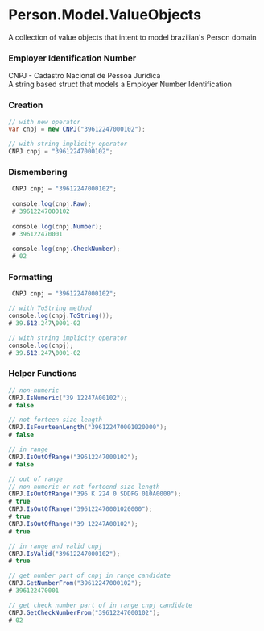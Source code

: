 # Person.Model.ValueObjects
A collection of value objects that intent to model brazilian's Person domain

### Employer Identification Number 
CNPJ - Cadastro Nacional de Pessoa Jurídica  
A string based struct that models a Employer Number Identification

### Creation
```c#
// with new operator
var cnpj = new CNPJ("39612247000102");

// with string implicity operator
CNPJ cnpj = "39612247000102";
```

### Dismembering
```c#
 CNPJ cnpj = "39612247000102";
 
 console.log(cnpj.Raw);
 # 39612247000102
 
 console.log(cnpj.Number);
 # 396122470001
 
 console.log(cnpj.CheckNumber);
 # 02
```

### Formatting
```c#
 CNPJ cnpj = "39612247000102";

// with ToString method
console.log(cnpj.ToString());
# 39.612.247\0001-02

// with string implicity operator
console.log(cnpj);
# 39.612.247\0001-02
```

### Helper Functions
```c#
// non-numeric
CNPJ.IsNumeric("39 12247A00102");
# false

// not forteen size length
CNPJ.IsFourteenLength("396122470001020000");
# false

// in range
CNPJ.IsOutOfRange("39612247000102");
# false

// out of range
// non-numeric or not forteend size length
CNPJ.IsOutOfRange("396 K 224 0 SDDFG 010A0000");
# true
CNPJ.IsOutOfRange("396122470001020000");
# true
CNPJ.IsOutOfRange("39 12247A00102");
# true

// in range and valid cnpj
CNPJ.IsValid("39612247000102");
# true

// get number part of cnpj in range candidate
CNPJ.GetNumberFrom("39612247000102");
# 396122470001

// get check number part of in range cnpj candidate
CNPJ.GetCheckNumberFrom("39612247000102");
# 02
```

